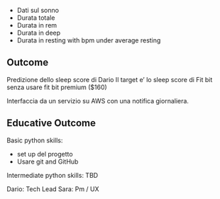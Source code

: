 
- Dati sul sonno
- Durata totale
- Durata in rem
- Durata in deep
- Durata in resting with bpm under average resting

## Outcome
Predizione dello sleep score di Dario
Il target e’ lo sleep score di Fit bit senza usare fit bit premium ($160)

Interfaccia da un servizio su AWS con una notifica giornaliera.

## Educative Outcome
Basic python skills:

- set up del progetto
- Usare git and GitHub


Intermediate python skills:
TBD


Dario: Tech Lead
Sara: Pm / UX